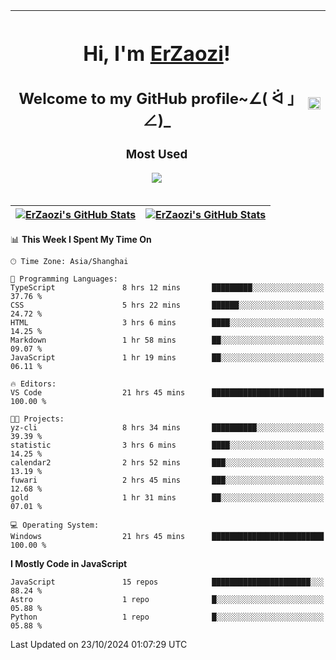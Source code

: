 |<h1>Hi, I'm <a href="https://github.com/erzaozi">ErZaozi</a>! </h1><h2>Welcome to my GitHub profile~∠( ᐛ 」∠)_</h2><p><h3>Most Used</h3><img src="https://skillicons.dev/icons?i=github,vscode,visualstudio,ubuntu,postman,pycharm,webstorm,git,docker"></p>|<img decoding="async" align=center src="https://cdn.jsdelivr.net/gh/erzaozi/erzaozi/image.gif" width="100%">|
| ----- | ----- |

| <a href="https://github.com/erzaozi"><img align="center" src="https://github-readme-stats.vercel.app/api/top-langs/?username=erzaozi&title_color=44cef6&text_color=4b5cc4&icon_color=2bbc8a&bg_color=white&langs_count=4&hide_border=true" alt="ErZaozi's GitHub Stats" /></a> | <a href="https://github.com/erzaozi"><img align="center" src="https://github-readme-stats.vercel.app/api?username=erzaozi&show_icons=true&line_height=27&count_private=true&title_color=44cef6&text_color=4b5cc4&icon_color=2bbc8a&bg_color=white&hide_border=true" alt="ErZaozi's GitHub Stats" /></a> |
| ----- | ----- |
<!--START_SECTION:waka-->
📊 **This Week I Spent My Time On** 

```text
🕑︎ Time Zone: Asia/Shanghai

💬 Programming Languages: 
TypeScript               8 hrs 12 mins       █████████░░░░░░░░░░░░░░░░   37.76 % 
CSS                      5 hrs 22 mins       ██████░░░░░░░░░░░░░░░░░░░   24.72 % 
HTML                     3 hrs 6 mins        ████░░░░░░░░░░░░░░░░░░░░░   14.25 % 
Markdown                 1 hr 58 mins        ██░░░░░░░░░░░░░░░░░░░░░░░   09.07 % 
JavaScript               1 hr 19 mins        ██░░░░░░░░░░░░░░░░░░░░░░░   06.11 % 

🔥 Editors: 
VS Code                  21 hrs 45 mins      █████████████████████████   100.00 % 

🐱‍💻 Projects: 
yz-cli                   8 hrs 34 mins       ██████████░░░░░░░░░░░░░░░   39.39 % 
statistic                3 hrs 6 mins        ████░░░░░░░░░░░░░░░░░░░░░   14.25 % 
calendar2                2 hrs 52 mins       ███░░░░░░░░░░░░░░░░░░░░░░   13.19 % 
fuwari                   2 hrs 45 mins       ███░░░░░░░░░░░░░░░░░░░░░░   12.68 % 
gold                     1 hr 31 mins        ██░░░░░░░░░░░░░░░░░░░░░░░   07.01 % 

💻 Operating System: 
Windows                  21 hrs 45 mins      █████████████████████████   100.00 % 
```

**I Mostly Code in JavaScript** 

```text
JavaScript               15 repos            ██████████████████████░░░   88.24 % 
Astro                    1 repo              █░░░░░░░░░░░░░░░░░░░░░░░░   05.88 % 
Python                   1 repo              █░░░░░░░░░░░░░░░░░░░░░░░░   05.88 % 
```




 Last Updated on 23/10/2024 01:07:29 UTC
<!--END_SECTION:waka-->
